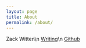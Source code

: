 ```yaml
---
layout: page
title: About
permalink: /about/
---
```


Zack Witten\n
[Writing](onethirdblue.wordpress.com)\n
[Github](http://github.com/zswitten)
